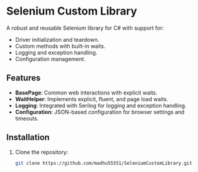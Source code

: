 # Selenium Custom Library

A robust and reusable Selenium library for C# with support for:
- Driver initialization and teardown.
- Custom methods with built-in waits.
- Logging and exception handling.
- Configuration management.

## Features

- **BasePage**: Common web interactions with explicit waits.
- **WaitHelper**: Implements explicit, fluent, and page load waits.
- **Logging**: Integrated with Serilog for logging and exception handling.
- **Configuration**: JSON-based configuration for browser settings and timeouts.

## Installation

1. Clone the repository:

   ```bash
   git clone https://github.com/madhu55551/SeleniumCustomLibrary.git
